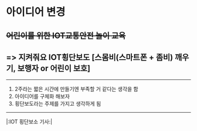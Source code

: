 # 아이디어 변경
## ~~어린이를 위한 IOT교통안전 놀이 교육~~
## => 지켜줘요 IOT횡단보도 [스몸비(스마트폰 + 좀비) 깨우기, 보행자 or 어린이 보호]
----

1. 2주라는 짧은 시간에 만들기엔 부족할 거 같다는 생각을 함
2. 아이디어를 구체화 해보자
3. 횡단보도라는 주제를 가지고 생각하게 됨

****
|:IOT 횡단보소 기사:|
